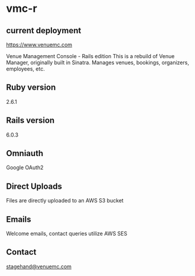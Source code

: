 # vmc-r

## current deployment
https://www.venuemc.com

Venue Management Console - Rails edition
This is a rebuild of Venue Manager, originally built in Sinatra.
Manages venues, bookings, organizers, employees, etc.

## Ruby version
2.6.1

## Rails version
6.0.3

## Omniauth
Google OAuth2

## Direct Uploads
Files are directly uploaded to an AWS S3 bucket

## Emails
Welcome emails, contact queries utilize AWS SES

## Contact
stagehand@venuemc.com
